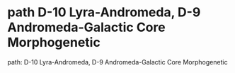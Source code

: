# path D-10 Lyra-Andromeda, D-9 Andromeda-Galactic Core Morphogenetic

path: D-10 Lyra-Andromeda, D-9 Andromeda-Galactic Core Morphogenetic
